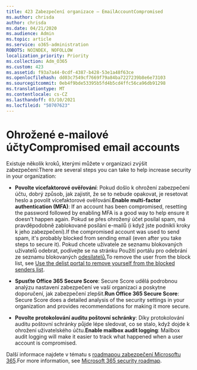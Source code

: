 ```yaml
---
title: 423 Zabezpečení organizace – EmailAccountCompromised
ms.author: chrisda
author: chrisda
ms.date: 04/21/2020
ms.audience: Admin
ms.topic: article
ms.service: o365-administration
ROBOTS: NOINDEX, NOFOLLOW
localization_priority: Priority
ms.collection: Adm_O365
ms.custom: 423
ms.assetid: f93a7a44-0cdf-4387-b428-53e1a48f63ce
ms.openlocfilehash: dd03c7549cf7669f79a84ba7227239b8e6e73103
ms.sourcegitcommit: 0eb4f9bde53395b5fd4b5cd4ffc56ca96db91298
ms.translationtype: MT
ms.contentlocale: cs-CZ
ms.lasthandoff: 03/10/2021
ms.locfileid: "50707623"
---
```

# <a name="compromised-email-accounts"></a><span data-ttu-id="c2b32-102">Ohrožené e-mailové účty</span><span class="sxs-lookup"><span data-stu-id="c2b32-102">Compromised email accounts</span></span>

<span data-ttu-id="c2b32-103">Existuje několik kroků, kterými můžete v organizaci zvýšit zabezpečení:</span><span class="sxs-lookup"><span data-stu-id="c2b32-103">There are several steps you can take to help increase security in your organization:</span></span>

- <span data-ttu-id="c2b32-104">**Povolte vícefaktorové ověřování**: Pokud došlo k ohrožení zabezpečení účtu, dobrý způsob, jak zajistit, že se to nebude opakovat, je resetovat heslo a povolit vícefaktorové ověřování.</span><span class="sxs-lookup"><span data-stu-id="c2b32-104">**Enable multi-factor authentication (MFA)**: If an account has been compromised, resetting the password followed by enabling MFA is a good way to help ensure it doesn't happen again.</span></span> <span data-ttu-id="c2b32-105">Pokud se přes ohrožený účet posílal spam, má pravděpodobně zablokované posílání e-mailů (i když jste podnikli kroky k jeho zabezpečení).</span><span class="sxs-lookup"><span data-stu-id="c2b32-105">If the compromised account was used to send spam, it's probably blocked from sending email (even after you take steps to secure it).</span></span> <span data-ttu-id="c2b32-106">Pokud chcete uživatele ze seznamu blokovaných uživatelů odebrat, podívejte se na stránku Použití portálu pro odebrání ze seznamu blokovaných [odesílatelů.](https://docs.microsoft.com/microsoft-365/security/office-365-security/use-the-delist-portal-to-remove-yourself-from-the-office-365-blocked-senders-lis)</span><span class="sxs-lookup"><span data-stu-id="c2b32-106">To remove the user from the block list, see [Use the delist portal to remove yourself from the blocked senders list](https://docs.microsoft.com/microsoft-365/security/office-365-security/use-the-delist-portal-to-remove-yourself-from-the-office-365-blocked-senders-lis).</span></span>

- <span data-ttu-id="c2b32-107">**Spusťte Office 365 Secure Score**: Secure Score udělá podrobnou analýzu nastavení zabezpečení ve vaší organizaci a poskytne doporučení, jak zabezpečení zlepšit.</span><span class="sxs-lookup"><span data-stu-id="c2b32-107">**Run Office 365 Secure Score**: Secure Score does a detailed analysis of the security settings in your organization and provides recommendations for making it more secure.</span></span>

- <span data-ttu-id="c2b32-108">**Povolte protokolování auditu poštovní schránky**: Díky protokolování auditu poštovní schránky půjde lépe sledovat, co se stalo, když dojde k ohrožení uživatelského účtu.</span><span class="sxs-lookup"><span data-stu-id="c2b32-108">**Enable mailbox audit logging**: Mailbox audit logging will make it easier to track what happened when a user account is compromised.</span></span>

<span data-ttu-id="c2b32-109">Další informace najdete v tématu s [roadmapou zabezpečení Microsoftu 365](https://docs.microsoft.com/microsoft-365/security/office-365-security/security-roadmap).</span><span class="sxs-lookup"><span data-stu-id="c2b32-109">For more information, see [Microsoft 365 security roadmap](https://docs.microsoft.com/microsoft-365/security/office-365-security/security-roadmap).</span></span>
